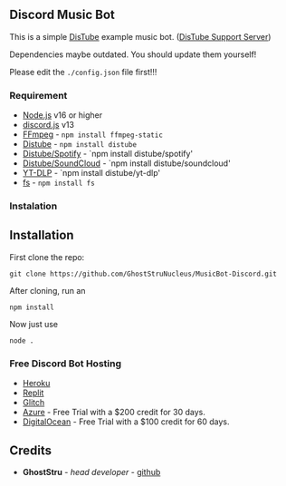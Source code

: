 ## Discord Music Bot

This is a simple [DisTube](https://distube.js.org/) example music bot. ([DisTube Support Server](https://discord.gg/feaDd9h))

Dependencies maybe outdated. You should update them yourself!

Please edit the `./config.json` file first!!!

### Requirement
- [Node.js](https://nodejs.org/en/) v16 or higher
- [discord.js](https://github.com/discordjs/discord.js) v13
- [FFmpeg](https://www.ffmpeg.org/download.html) - `npm install ffmpeg-static`
- [Distube](https://distube.js.org/#/) - `npm install distube`
- [Distube/Spotify](https://distube.js.org/#/) - `npm install distube/spotify'
- [Distube/SoundCloud](https://distube.js.org/#/) - `npm install distube/soundcloud'
- [YT-DLP](https://github.com/yt-dlp/yt-dlp) - `npm install distube/yt-dlp'
- [fs](https://www.npmjs.com/package/fs) - `npm install fs`

### Instalation

## Installation

First clone the repo:
```
git clone https://github.com/GhostStruNucleus/MusicBot-Discord.git
```
After cloning, run an
```
npm install
```
Now just use
```
node .
```

### Free Discord Bot Hosting

- [Heroku](https://heroku.com/)
- [Replit](https://replit.com/)
- [Glitch](https://glitch.com/)
- [Azure](https://azure.microsoft.com/account/free) - Free Trial with a $200 credit for 30 days.
- [DigitalOcean](https://www.digitalocean.com/try/free-trial-offer) - Free Trial with a $100 credit for 60 days.

## Credits

* **GhostStru** - *head developer* - [github](https://github.com/GhostStruNucleus)
